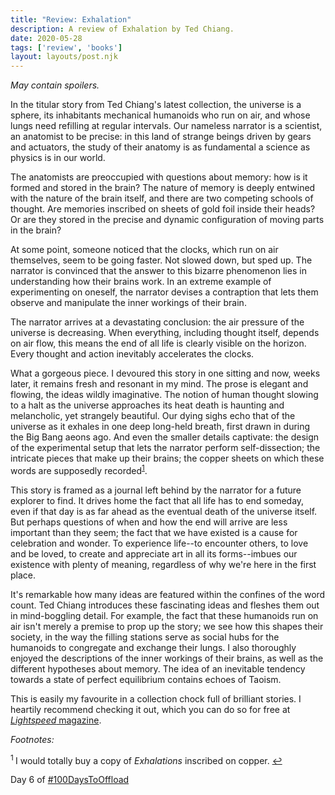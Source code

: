 ```yaml
---
title: "Review: Exhalation"
description: A review of Exhalation by Ted Chiang.
date: 2020-05-28
tags: ['review', 'books']
layout: layouts/post.njk
---
```


*May contain spoilers.*

In the titular story from Ted Chiang's latest collection, the universe is a sphere, its inhabitants mechanical humanoids who run on air, and whose lungs need refilling at regular intervals. Our nameless narrator is a scientist, an anatomist to be precise: in this land of strange beings driven by gears and actuators, the study of their anatomy is as fundamental a science as physics is in our world. 

The anatomists are preoccupied with questions about memory: how is it formed and stored in the brain? The nature of memory is deeply entwined with the nature of the brain itself, and there are two competing schools of thought. Are memories inscribed on sheets of gold foil inside their heads? Or are they stored in the precise and dynamic configuration of moving parts in the brain?

At some point, someone noticed that the clocks, which run on air themselves, seem to be going faster. Not slowed down, but sped up. The narrator is convinced that the answer to this bizarre phenomenon lies in understanding how their brains work. In an extreme example of experimenting on oneself, the narrator devises a contraption that lets them observe and manipulate the inner workings of their brain. 

The narrator arrives at a devastating conclusion: the air pressure of the universe is decreasing. When everything, including thought itself, depends on air flow, this means the end of all life is clearly visible on the horizon. Every thought and action inevitably accelerates the clocks.

What a gorgeous piece. I devoured this story in one sitting and now, weeks later, it remains fresh and resonant in my mind. The prose is elegant and flowing, the ideas wildly imaginative. The notion of human thought slowing to a halt as the universe approaches its heat death is haunting and melancholic, yet strangely beautiful. Our dying sighs echo that of the universe as it exhales in one deep long-held breath, first drawn in during the Big Bang aeons ago. And even the smaller details captivate: the design of the experimental setup that lets the narrator perform self-dissection; the intricate pieces that make up their brains; the copper sheets on which these words are supposedly recorded<sup id='a1'>[1](#fn1)</sup>.

This story is framed as a journal left behind by the narrator for a future explorer to find. It drives home the fact that all life has to end someday, even if that day is as far ahead as the eventual death of the universe itself. But perhaps questions of when and how the end will arrive are less important than they seem; the fact that we have existed is a cause for celebration and wonder. To experience life--to encounter others, to love and be loved, to create and appreciate art in all its forms--imbues our existence with plenty of meaning, regardless of why we're here in the first place.

It's remarkable how many ideas are featured within the confines of the word count. Ted Chiang introduces these fascinating ideas and fleshes them out in mind-boggling detail. For example, the fact that these humanoids run on air isn't merely a premise to prop up the story; we see how this shapes their society, in the way the filling stations serve as social hubs for the humanoids to congregate and exchange their lungs. I also thoroughly enjoyed the descriptions of the inner workings of their brains, as well as the different hypotheses about memory. The idea of an inevitable tendency towards a state of perfect equilibrium contains echoes of Taoism. 

This is easily my favourite in a collection chock full of brilliant stories. I heartily recommend checking it out, which you can do so for free at [*Lightspeed* magazine](http://www.lightspeedmagazine.com/fiction/exhalation/).


<p class='footnote'><i>Footnotes:</i></p>
<p class='footnote'><sup id='fn1'>1 </sup>I would totally buy a copy of <i>Exhalations</i> inscribed on copper. <a href='#a1'>↩</a></p>

Day 6 of [#100DaysToOffload](https://100daystooffload.com/)